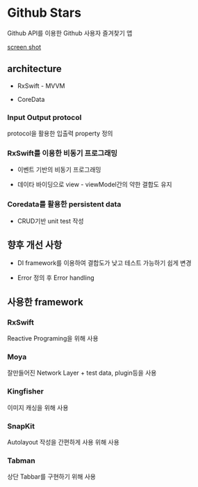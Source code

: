 # Github Stars

Github API를 이용한 Github 사용자 즐겨찾기 앱

[screen shot](https://d.pr/i/G03uSF)

## architecture

- RxSwift - MVVM

- CoreData

### Input Output protocol

protocol을 활용한 입출력 property 정의

### RxSwift를 이용한 비동기 프로그래밍

- 이벤트 기반의 비동기 프로그래밍

- 데이타 바이딩으로 view - viewModel간의 약한 결합도 유지

### Coredata를 활용한 persistent data

- CRUD기반 unit test 작성

## 향후 개선 사항

- DI framework를 이용하여 결합도가 낮고 테스트 가능하기 쉽게 변경

- Error 정의 후 Error handling

## 사용한 framework

### RxSwift

Reactive Programing을 위해 사용

### Moya

잘만들어진 Network Layer + test data, plugin등을 사용

### Kingfisher

이미지 캐싱을 위해 사용

### SnapKit

Autolayout 작성을 간편하게 사용 위해 사용

### Tabman

상단 Tabbar를 구현하기 위해 사용
